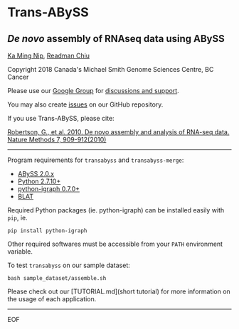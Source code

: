 # Trans-ABySS
## *De novo* assembly of RNAseq data using ABySS

[Ka Ming Nip](mailto:kmnip@bcgsc.ca), [Readman Chiu](mailto:rchiu@bcgsc.ca)

Copyright 2018 Canada's Michael Smith Genome Sciences Centre, BC Cancer

Please use our [Google Group](mailto:trans-abyss@googlegroups.com) for [discussions and
support](https://groups.google.com/d/forum/trans-abyss).
  
You may also create [issues](https://github.com/bcgsc/transabyss/issues) on our GitHub repository.

If you use Trans-ABySS, please cite:

[Robertson, G., et al. 2010. De novo assembly and analysis of RNA-seq data. Nature Methods 7, 909-912(2010)](http://www.nature.com/nmeth/journal/v7/n11/full/nmeth.1517.html)

--------------------------------------------------------------------------------

Program requirements for `transabyss` and `transabyss-merge`:
  * [ABySS 2.0.x](https://github.com/bcgsc/abyss/releases)
  * [Python 2.7.10+](https://www.python.org/download/releases/2.7.6/)
  * [python-igraph 0.7.0+](http://igraph.org/python/#downloads)
  * [BLAT](http://hgdownload.cse.ucsc.edu/admin/exe/linux.x86_64/blat/blat)

Required Python packages (ie. python-igraph) can be installed
easily with `pip`, ie.

```
pip install python-igraph
```

Other required softwares must be accessible from your `PATH` environment variable.

To test `transabyss` on our sample dataset:

```
bash sample_dataset/assemble.sh
```  
  
Please check out our [TUTORIAL.md](short tutorial) for more information on the usage of each application.


--------------------------------------------------------------------------------
EOF
